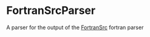 # FortranSrcParser
A parser for the output of the [FortranSrc](https://hackage.haskell.org/package/fortran-src) fortran parser
